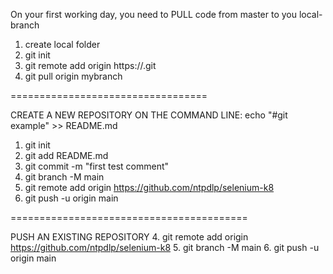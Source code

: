 On your first working day, you need to PULL code from master to you local-branch
1. create local folder
2. git init
3. git remote add origin https://.git
4. git pull origin mybranch


==================================

CREATE A NEW REPOSITORY ON THE COMMAND LINE:
echo "#git example" >> README.md
1. git init
2. git add README.md 
3. git commit -m "first test comment"
4. git branch -M main
5. git remote add origin https://github.com/ntpdlp/selenium-k8
6. git push -u origin main


=========================================

PUSH AN EXISTING REPOSITORY 
4. git remote add origin https://github.com/ntpdlp/selenium-k8
5. git branch -M main
6. git push -u origin main
